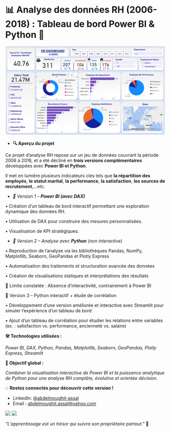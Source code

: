 # 📊 Analyse des données RH (2006-2018) : Tableau de bord Power BI & Python 🚀  
<img src="https://github.com/AbdelmoughitASSAL/HR_Dashboard_06_18/blob/main/1.png" alt="Dashboard RH" width="600">

 - **🔍 Aperçu du projet**

Ce projet d’analyse RH repose sur un jeu de données couvrant la période 2006 à 2018, et a été décliné en **trois versions complémentaires** développées avec **Power BI et Python**.

Il met en lumière plusieurs indicateurs clés tels que **la répartition des employés**, **le statut marital**, **la performance**, **la satisfaction**, **les sources de recrutement**,...etc.

- *📌 Version 1 – **Power BI (avec DAX)***
  
 • Création d’un tableau de bord interactif permettant une exploration dynamique des données RH.
 
 • Utilisation de DAX pour construire des mesures personnalisées.
 
 • Visualisation de KPI stratégiques.
 
- *📌 Version 2 – Analyse avec **Python** (non interactive)*
  
 • Reproduction de l’analyse via les bibliothèques Pandas, NumPy, Matplotlib, Seaborn, GeoPandas et Plotly Express

 • Automatisation des traitements et structuration avancée des données

 • Création de visualisations statiques et interprétations des résultats

🔎 Limite constatée : Absence d’interactivité, contrairement à Power BI

📌 Version 3 – Python interactif + étude de corrélation

 • Développement d’une version améliorée et interactive avec Streamlit pour simuler l’expérience d’un tableau de bord

 • Ajout d’un tableau de corrélation pour étudier les relations entre variables (ex. : satisfaction vs. performance, ancienneté vs. salaire)

**🛠️ Technologies utilisées :**

*Power BI, DAX, Python, Pandas, Matplotlib, Seaborn, GeoPandas, Plotly Express, Streamlit*

**🎯 Objectif global :**

*Combiner la visualisation interactive de Power BI et la puissance analytique de Python pour une analyse RH complète, évolutive et orientée décision.*

💡 **Restez connectés pour découvrir cette version !**  

- LinkedIn: [@abdelmoughit-assal](https://www.linkedin.com/in/abdelmoughit-assal/)
- Email : abdelmoughit.assal@yahoo.com
<div align="left"> 
  <a href = "mailto:abdelmoughit.assal@yahoo.com"><img src="https://img.shields.io/badge/Yahoo%20mail-6D4AFF?style=for-the-badge&logo=yahoomail&logoColor=white" target="_blank"></a>
  <a href="https://www.linkedin.com/in/abdelmoughit-assal" target="_blank"><img src="https://img.shields.io/badge/-LinkedIn-%230077B5?style=for-the-badge&logo=linkedin&logoColor=white" target="_blank"></a> 
</div>

*"L'apprentissage est un trésor qui suivra son propriétaire partout."* 🚀
